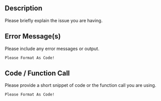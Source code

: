 <!--Please answer the below questions to the best of your ability.-->

## Description

Please briefly explain the issue you are having.

## Error Message(s)

Please include any error messages or output. 

```
Please Format As Code!
```

## Code / Function Call

Please provide a short snippet of code or the function call you are using.

```
Please Format As Code!
```